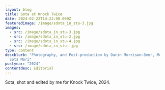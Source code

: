 ```yaml
---
layout: blog
title: Sota at Knock Twice
date: 2024-02-22T14:22:00.000Z
featuredimage: /image/sdota_in_stu-3.jpg
images:
  - src: /image/sdota_in_stu-3.jpg
  - src: /image/sdota_in_stu-2.jpg
  - src: /image/sdota_in_stu-4.jpg
  - src: /image/sdota_in_stu-.jpg
type: content
descblurb: "Photography, and Post-production by Darin Morrison-Beer, Modeled by:
  Sota Mori"
postyear: "2024"
contentdesc: Editorial
---
```

Sota, shot and edited by me for Knock Twice, 2024.

